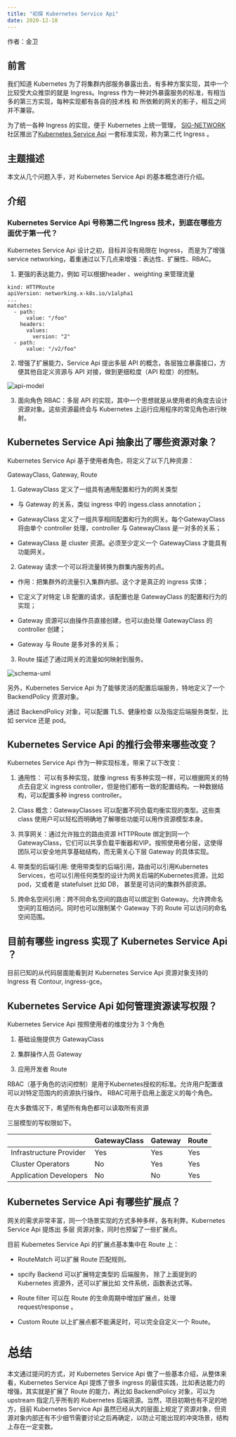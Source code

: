 ```yaml
---
title: "初探 Kubernetes Service Api"
date: 2020-12-18
---  
```


作者：金卫 

## 前言

我们知道 Kubernetes 为了将集群内部服务暴露出去，有多种方案实现，其中一个比较受大众推崇的就是 Ingress。Ingress 作为一种对外暴露服务的标准，有相当多的第三方实现，每种实现都有各自的技术栈 和 所依赖的网关的影子，相互之间并不兼容。

为了统一各种 Ingress 的实现，便于 Kubernetes 上统一管理， [SIG-NETWORK](https://github.com/kubernetes/community/tree/master/sig-network) 社区推出了[Kubernetes Service Api](https://kubernetes-sigs.github.io/service-apis/) 一套标准实现，称为第二代 Ingress 。

## 主题描述

本文从几个问题入手，对 Kubernetes Service Api 的基本概念进行介绍。

## 介绍

### Kubernetes Service Api 号称第二代 Ingress 技术，到底在哪些方面优于第一代？

Kubernetes Service Api 设计之初，目标并没有局限在 Ingress， 而是为了增强 service networking，着重通过以下几点来增强：表达性、扩展性、RBAC。

1. 更强的表达能力，例如 可以根据header 、weighting 来管理流量

```text
kind: HTTPRoute
apiVersion: networking.x-k8s.io/v1alpha1
...
matches:
  - path:
      value: "/foo"
    headers:
      values:
        version: "2"
  - path:
      value: "/v2/foo"
```

2. 增强了扩展能力，Service Api 提出多层 API 的概念，各层独立暴露接口，方便其他自定义资源与 API 对接，做到更细粒度（API 粒度）的控制。

![api-model](https://kubernetes-sigs.github.io/service-apis/images/api-model.png)

3. 面向角色 RBAC：多层 API 的实现，其中一个思想就是从使用者的角度去设计资源对象。这些资源最终会与 Kubernetes 上运行应用程序的常见角色进行映射。 

## Kubernetes Service Api  抽象出了哪些资源对象？

Kubernetes Service Api 基于使用者角色，将定义了以下几种资源：

GatewayClass, Gateway, Route

1. GatewayClass 定义了一组具有通用配置和行为的网关类型

- 与 Gateway 的关系，类似 ingress 中的 ingess.class annotation； 

- GatewayClass 定义了一组共享相同配置和行为的网关。每个GatewayClass将由单个 controller 处理，controller 与 GatewayClass 是一对多的关系； 

- GatewayClass 是 cluster 资源。必须至少定义一个 GatewayClass 才能具有功能网关。

2. Gateway 请求一个可以将流量转换为群集内服务的点。

- 作用：把集群外的流量引入集群内部。这个才是真正的 ingress 实体；

- 它定义了对特定 LB 配置的请求，该配置也是 GatewayClass 的配置和行为的实现；

- Gateway 资源可以由操作员直接创建，也可以由处理 GatewayClass 的 controller 创建；

- Gateway 与 Route 是多对多的关系；

3. Route 描述了通过网关的流量如何映射到服务。  

![schema-uml](https://kubernetes-sigs.github.io/service-apis/images/schema-uml.svg)

另外，Kubernetes Service Api 为了能够灵活的配置后端服务，特地定义了一个 BackendPolicy 资源对象。

通过 BackendPolicy 对象，可以配置 TLS、健康检查 以及指定后端服务类型，比如 service 还是 pod。

## Kubernetes Service Api 的推行会带来哪些改变？

Kubernetes Service Api 作为一种实现标准，带来了以下改变：

1. 通用性： 可以有多种实现，就像 ingress 有多种实现一样，可以根据网关的特点去自定义 ingress controller，但是他们都有一致的配置结构。一种数据结构，可以配置多种 ingress controller。

2. Class 概念：GatewayClasses 可以配置不同负载均衡实现的类型。这些类 class 使用户可以轻松而明确地了解哪些功能可以用作资源模型本身。

3. 共享网关：通过允许独立的路由资源 HTTPRoute 绑定到同一个 GatewayClass，它们可以共享负载平衡器和VIP。按照使用者分层，这使得团队可以安全地共享基础结构，而无需关心下层 Gateway 的具体实现。 

4. 带类型的后端引用:  使用带类型的后端引用，路由可以引用Kubernetes Services，也可以引用任何类型的设计为网关后端的Kubernetes资源，比如 pod，又或者是 statefulset 比如 DB， 甚至是可访问的集群外部资源。

5. 跨命名空间引用：跨不同命名空间的路由可以绑定到 Gateway。允许跨命名空间的互相访问。同时也可以限制某个 Gateway 下的 Route 可以访问的命名空间范围。

## 目前有哪些 ingress 实现了 Kubernetes Service Api ？

目前已知的从代码层面能看到对 Kubernetes Service Api 资源对象支持的 Ingress 有 Contour, ingress-gce。

## Kubernetes Service Api  如何管理资源读写权限？

Kubernetes Service Api 按照使用者的维度分为 3 个角色

1. 基础设施提供方 GatewayClass

2. 集群操作人员 Gateway

3. 应用开发者 Route

RBAC（基于角色的访问控制）是用于Kubernetes授权的标准。允许用户配置谁可以对特定范围内的资源执行操作。 RBAC可用于启用上面定义的每个角色。

在大多数情况下，希望所有角色都可以读取所有资源

三层模型的写权限如下。

| | GatewayClass | Gateway | Route |
| --- | --- | --- | --- |
| Infrastructure Provider | Yes | Yes | Yes |
| Cluster Operators | No | Yes | Yes |
| Application Developers | No | No | Yes |

## Kubernetes Service Api  有哪些扩展点？

网关的需求非常丰富，同一个场景实现的方式多种多样，各有利弊。Kubernetes Service Api 提炼出 多层 资源对象，同时也预留了一些扩展点。

目前 Kubernetes Service Api 的扩展点基本集中在 Route 上：

- RouteMatch 可以扩展 Route 匹配规则。

- spcify Backend 可以扩展特定类型的 后端服务， 除了上面提到的 Kubernetes 资源外，还可以扩展比如 文件系统，函数表达式等。

- Route filter 可以在 Route 的生命周期中增加扩展点，处理 request/response 。

- Custom Route 以上扩展点都不能满足时，可以完全自定义一个 Route。

# 总结

本文通过提问的方式，对 Kubernetes Service Api 做了一些基本介绍，从整体来看，Kubernetes Service Api 提炼了很多 ingress 的最佳实践，比如表达能力的增强，其实就是扩展了 Route 的能力，再比如 BackendPolicy 对象，可以为 upstream 指定几乎所有的 Kubernetes 后端资源。当然，项目初期也有不足的地方，目前 Kubernetes Service Api 虽然已经从大的层面上规定了资源对象，但资源对象内部还有不少细节需要讨论之后再确定，以防止可能出现的冲突场景，结构上存在一定变数。
